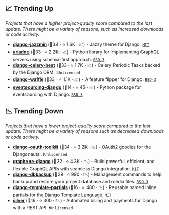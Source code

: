 ## 📈 Trending Up

_Projects that have a higher project-quality score compared to the last update. There might be a variety of reasons, such as increased downloads or code activity._

- <b><a href="https://github.com/farridav/django-jazzmin">django-jazzmin</a></b> (🥇34 ·  ⭐ 1.6K · 📈) - Jazzy theme for Django. <code><a href="http://bit.ly/34MBwT8">MIT</a></code>
- <b><a href="https://github.com/mirumee/ariadne">ariadne</a></b> (🥈33 ·  ⭐ 2.2K · 📈) - Python library for implementing GraphQL servers using schema-first approach. <code><a href="http://bit.ly/3aKzpTv">BSD-3</a></code>
- <b><a href="https://github.com/celery/django-celery-beat">django-celery-beat</a></b> (🥉33 ·  ⭐ 1.7K · 📈) - Celery Periodic Tasks backed by the Django ORM. <code>❗Unlicensed</code>
- <b><a href="https://github.com/jazzband/django-waffle">django-waffle</a></b> (🥇33 ·  ⭐ 1.1K · 📈) - A feature flipper for Django. <code><a href="http://bit.ly/3aKzpTv">BSD-3</a></code>
- <b><a href="https://github.com/pyeventsourcing/eventsourcing-django">eventsourcing-django</a></b> (🥈14 ·  ⭐ 45 · 📈) - Python package for eventsourcing with Django. <code><a href="http://bit.ly/3aKzpTv">BSD-3</a></code>

## 📉 Trending Down

_Projects that have a lower project-quality score compared to the last update. There might be a variety of reasons such as decreased downloads or code activity._

- <b><a href="https://github.com/jazzband/django-oauth-toolkit">django-oauth-toolkit</a></b> (🥇34 ·  ⭐ 3.2K · 📉) - OAuth2 goodies for the Djangonauts!. <code>❗Unlicensed</code>
- <b><a href="https://github.com/graphql-python/graphene-django">graphene-django</a></b> (🥈32 ·  ⭐ 4.3K · 📉) - Build powerful, efficient, and flexible GraphQL APIs with seamless Django integration. <code><a href="http://bit.ly/34MBwT8">MIT</a></code>
- <b><a href="https://github.com/jazzband/django-dbbackup">django-dbbackup</a></b> (🥈29 ·  ⭐ 990 · 📉) - Management commands to help backup and restore your project database and media files. <code><a href="http://bit.ly/3aKzpTv">BSD-3</a></code>
- <b><a href="https://github.com/carltongibson/django-template-partials">django-template-partials</a></b> (🥉16 ·  ⭐ 480 · 📉) - Reusable named inline partials for the Django Template Language. <code><a href="http://bit.ly/34MBwT8">MIT</a></code>
- <b><a href="https://github.com/silverapp/silver">silver</a></b> (🥈16 ·  ⭐ 300 · 📉) - Automated billing and payments for Django with a REST API. <code>❗Unlicensed</code>

